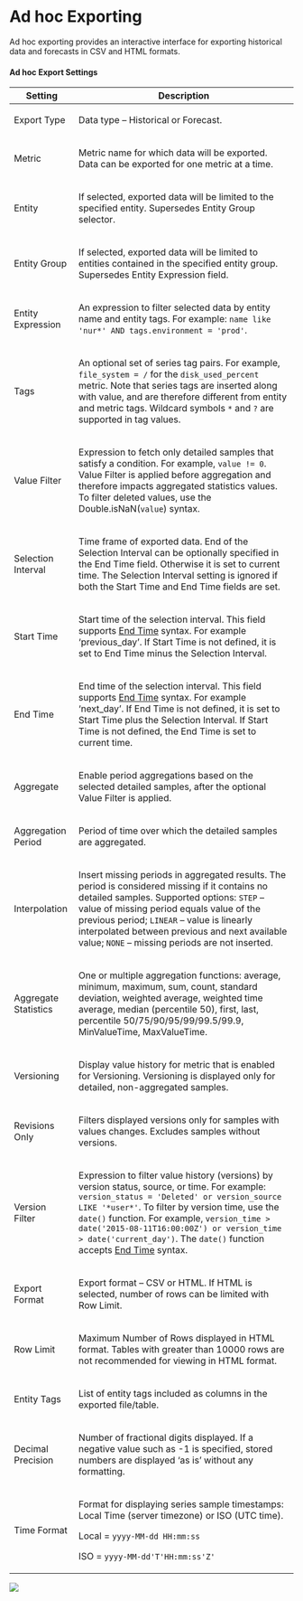 # Ad hoc Exporting

Ad hoc exporting provides an interactive interface for exporting historical data and forecasts in CSV and HTML formats.

#### Ad hoc Export Settings

| Setting | Description | 
| --- | --- | 
|  <p>Export Type</p>  |  <p>Data type – Historical or Forecast.</p>  | 
|  <p>Metric</p>  |  <p>Metric name for which data will be exported. Data can be exported for one metric at a time.</p>  | 
|  <p>Entity</p>  |  <p>If selected, exported data will be limited to the specified entity. Supersedes Entity Group selector.</p>  | 
|  <p>Entity Group</p>  |  <p>If selected, exported data will be limited to entities contained in the specified entity group. Supersedes Entity Expression field.</p>  | 
|  <p>Entity Expression</p>  |  <p>An expression to filter selected data by entity name and entity tags. For example: `name like 'nur*' AND tags.environment = 'prod'`.</p>  | 
|  <p>Tags</p>  |  <p>An optional set of series tag pairs. For example, `file_system = /` for the `disk_used_percent` metric. Note that series tags are inserted along with value, and are therefore different from entity and metric tags. Wildcard symbols `*` and `?` are supported in tag values.</p>  | 
|  <p>Value Filter</p>  |  <p>Expression to fetch only detailed samples that satisfy a condition. For example, `value != 0`. Value Filter is applied before aggregation and therefore impacts aggregated statistics values. To filter deleted values, use the Double.isNaN(`value`) syntax.</p>  | 
|  <p>Selection Interval</p>  |  <p>Time frame of exported data. End of the Selection Interval can be optionally specified in the End Time field. Otherwise it is set to current time. The Selection Interval setting is ignored if both the Start Time and End Time fields are set.</p>  | 
|  <p>Start Time</p>  |  <p>Start time of the selection interval. This field supports [End Time](../end-time-syntax.md) syntax. For example ‘previous_day’. If Start Time is not defined, it is set to End Time minus the Selection Interval.</p>  | 
|  <p>End Time</p>  |  <p>End time of the selection interval. This field supports [End Time](../end-time-syntax.md) syntax. For example ‘next_day’. If End Time is not defined, it is set to Start Time plus the Selection Interval. If Start Time is not defined, the End Time is set to current time.</p>  | 
|  <p>Aggregate</p>  |  <p>Enable period aggregations based on the selected detailed samples, after the optional Value Filter is applied.</p>  | 
|  <p>Aggregation Period</p>  |  <p>Period of time over which the detailed samples are aggregated.</p>  | 
|  <p>Interpolation</p>  |  <p>Insert missing periods in aggregated results. The period is considered missing if it contains no detailed samples. Supported options: `STEP` – value of missing period equals value of the previous period; `LINEAR` – value is linearly interpolated between previous and next available value; `NONE` – missing periods are not inserted. </p>  | 
|  <p>Aggregate Statistics</p>  |  <p>One or multiple aggregation functions: average, minimum, maximum, sum, count, standard deviation, weighted average, weighted time average, median (percentile 50), first, last, percentile 50/75/90/95/99/99.5/99.9, MinValueTime, MaxValueTime.</p>  | 
|  <p>Versioning</p>  |  <p>Display value history for metric that is enabled for Versioning. Versioning is displayed only for detailed, non-aggregated samples.</p>  | 
|  <p>Revisions Only</p>  |  <p>Filters displayed versions only for samples with values changes. Excludes samples without versions.</p>  | 
|  <p>Version Filter</p>  |  <p>Expression to filter value history (versions) by version status, source, or time. For example: `version_status = 'Deleted' or version_source LIKE '*user*'`. To filter by version time, use the `date()` function. For example, `version_time > date('2015-08-11T16:00:00Z') or version_time > date('current_day')`. The `date()` function accepts [End Time](../end-time-syntax.md) syntax.</p>  | 
|  <p>Export Format</p>  |  <p>Export format – CSV or HTML. If HTML is selected, number of rows can be limited with Row Limit.</p>  | 
|  <p>Row Limit</p>  |  <p>Maximum Number of Rows displayed in HTML format. Tables with greater than 10000 rows are not recommended for viewing in HTML format.</p>  | 
|  <p>Entity Tags</p>  |  <p>List of entity tags included as columns in the exported file/table.</p>  | 
|  <p>Decimal Precision</p>  |  <p>Number of fractional digits displayed. If a negative value such as -1 is specified, stored numbers are displayed ‘as is’ without any formatting.</p>  | 
|  <p>Time Format</p>  |  <p>Format for displaying series sample timestamps: Local Time (server timezone) or ISO (UTC time).</p>  <p>Local = `yyyy-MM-dd HH:mm:ss`</p>  <p>ISO = `yyyy-MM-dd'T'HH:mm:ss'Z'`</p>  | 


![](resources/adhoc_export_versioning.png)
